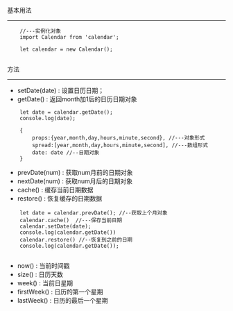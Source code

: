 基本用法

--------------------

```
	//---实例化对象
	import Calendar from 'calendar';

	let calendar = new Calendar();
	
```

方法

------------------

* setDate(date) : 设置日历日期；
* getDate() : 返回month加1后的日历日期对象

```	
	let date = calendar.getDate();
	console.log(date);

	{
		props:{year,month,day,hours,minute,second}, //---对象形式
		spread:[year,month,day,hours,minute,second], //---数组形式
		date: date //--日期对象
	}

```
* prevDate(num) : 获取num月前的日期对象
* nextDate(num) : 获取num月后的日期对象
* cache() : 缓存当前日期数据
* restore() : 恢复缓存的日期数据

```
	let date = calendar.prevDate(); //--获取上个月对象
	calendar.cache()  //---保存当前日期
	calendar.setDate(date);
	console.log(calendar.getDate())
	calendar.restore() //--恢复到之前的日期
	console.log(calendar.getDate());


```
* now() : 当前时间戳
* size() : 日历天数
* week() : 当前日星期
* firstWeek() : 日历的第一个星期
* lastWeek() : 日历的最后一个星期



